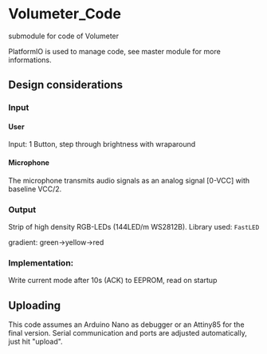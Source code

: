 # Volumeter_Code
submodule for code of Volumeter

PlatformIO is used to manage code, see master module for more informations.

## Design considerations

### Input

#### User
Input: 1 Button, step through brightness with wraparound

#### Microphone

The microphone transmits audio signals as an analog signal [0-VCC] with baseline VCC/2.

### Output

Strip of high density RGB-LEDs (144LED/m WS2812B).
Library used: `FastLED`

gradient: green->yellow->red

### Implementation:
Write current mode after 10s (ACK) to EEPROM, read on startup

## Uploading
This code assumes an Arduino Nano as debugger or an Attiny85 for the final version.
Serial communication and ports are adjusted automatically, just hit "upload".
